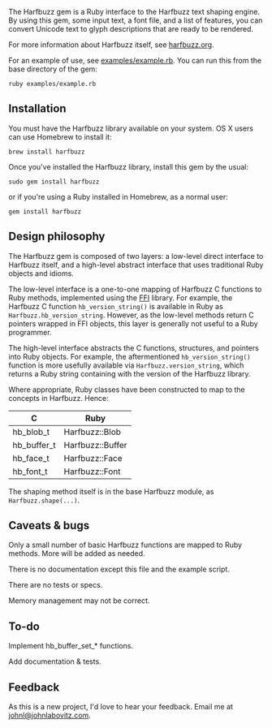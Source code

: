 The Harfbuzz gem is a Ruby interface to the Harfbuzz text shaping engine. By using this gem, some input text, a font file, and a list of features, you can convert Unicode text to glyph descriptions that are ready to be rendered.

For more information about Harfbuzz itself, see [harfbuzz.org](http://harfbuzz.org).

For an example of use, see [examples/example.rb](https://github.com/jslabovitz/harfbuzz-gem/blob/master/examples/example.rb). You can run this from the base directory of the gem:

    ruby examples/example.rb


## Installation

You must have the Harfbuzz library available on your system. OS X users can use Homebrew to install it:

    brew install harfbuzz

Once you've installed the Harfbuzz library, install this gem by the usual:

    sudo gem install harfbuzz

or if you're using a Ruby installed in Homebrew, as a normal user:

    gem install harfbuzz


## Design philosophy

The Harfbuzz gem is composed of two layers: a low-level direct interface to Harfbuzz itself, and a high-level abstract interface that uses traditional Ruby objects and idioms.

The low-level interface is a one-to-one mapping of Harfbuzz C functions to Ruby methods, implemented using the [FFI](https://github.com/ffi/ffi) library. For example, the Harfbuzz C function `hb_version_string()`  is available in Ruby as `Harfbuzz.hb_version_string`. However, as the low-level methods return C pointers wrapped in FFI objects, this layer is generally not useful to a Ruby programmer.

The high-level interface abstracts the C functions, structures, and pointers into Ruby objects. For example, the aftermentioned `hb_version_string()` function is more usefully available via `Harfbuzz.version_string`, which returns a Ruby string containing with the version of the Harfbuzz library.

Where appropriate, Ruby classes have been constructed to map to the concepts in Harfbuzz. Hence:

| C           | Ruby
| ----------- | ----
| hb_blob_t   | Harfbuzz::Blob
| hb_buffer_t | Harfbuzz::Buffer
| hb_face_t   | Harfbuzz::Face
| hb_font_t   | Harfbuzz::Font

The shaping method itself is in the base Harfbuzz module, as `Harfbuzz.shape(...)`.


## Caveats & bugs

Only a small number of basic Harfbuzz functions are mapped to Ruby methods. More will be added as needed.

There is no documentation except this file and the example script.

There are no tests or specs.

Memory management may not be correct.


## To-do

Implement hb_buffer_set_* functions.

Add documentation & tests.


## Feedback

As this is a new project, I'd love to hear your feedback. Email me at [johnl@johnlabovitz.com](mailto:johnl@johnlabovitz.com).